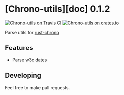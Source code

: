 [Chrono-utils][doc] 0.1.2
====================

[![Chrono-utils on Travis CI][travis-image]][travis]
[![Chrono-utils on crates.io][cratesio-image]][cratesio]

[travis-image]: https://travis-ci.org/svmk/rust-chrono-utils.svg?branch=master
[travis]: https://travis-ci.org/svmk/rust-chrono-utils
[cratesio-image]: https://img.shields.io/crates/v/chrono_utils.svg
[cratesio]: https://crates.io/crates/chrono_utils

Parse utils for [rust-chrono](https://github.com/lifthrasiir/rust-chrono)

## Features

* Parse w3c dates

## Developing

Feel free to make pull requests.
